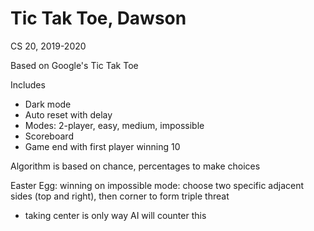 # Tic Tak Toe, Dawson

CS 20, 2019-2020

Based on Google's Tic Tak Toe

Includes
- Dark mode
- Auto reset with delay
- Modes: 2-player, easy, medium, impossible
- Scoreboard
- Game end with first player winning 10

Algorithm is based on chance, percentages to make choices

Easter Egg: winning on impossible mode: choose two specific adjacent sides (top and right), then corner to form triple threat
- taking center is only way AI will counter this
